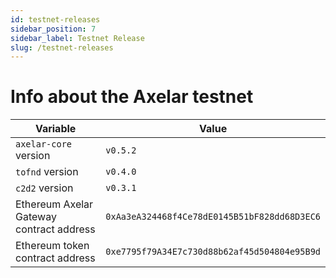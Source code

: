```yaml
---
id: testnet-releases
sidebar_position: 7
sidebar_label: Testnet Release
slug: /testnet-releases
---
```


# Info about the Axelar testnet

Variable  | Value
------------- | -------------
`axelar-core` version | `v0.5.2`
`tofnd` version | `v0.4.0`
`c2d2` version | `v0.3.1`
Ethereum Axelar Gateway contract address | `0xAa3eA324468f4Ce78dE0145B51bF828dd68D3EC6`
Ethereum token contract address | `0xe7795f79A34E7c730d88b62af45d504804e95B9d`